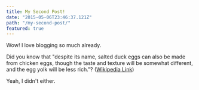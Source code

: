 ```yaml
---
title: My Second Post!
date: "2015-05-06T23:46:37.121Z"
path: "/my-second-post/"
featured: true
---
```


Wow! I love blogging so much already.

Did you know that "despite its name, salted duck eggs can also be made from chicken eggs, though the taste and texture will be somewhat different, and the egg yolk will be less rich."? ([Wikipedia Link](http://en.wikipedia.org/wiki/Salted_duck_egg))

Yeah, I didn't either.
